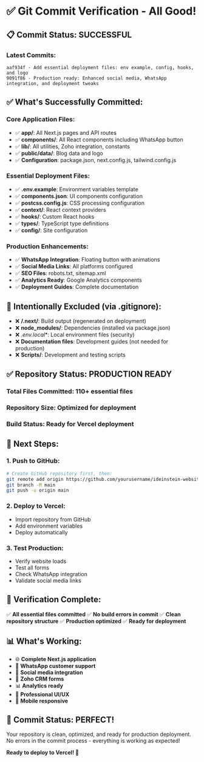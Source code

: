 # ✅ Git Commit Verification - All Good!

## 📋 **Commit Status: SUCCESSFUL**

### **Latest Commits:**
```
aaf934f - Add essential deployment files: env example, config, hooks, and logo
9091f86 - Production ready: Enhanced social media, WhatsApp integration, and deployment tweaks
```

## ✅ **What's Successfully Committed:**

### **Core Application Files:**
- ✅ **app/**: All Next.js pages and API routes
- ✅ **components/**: All React components including WhatsApp button
- ✅ **lib/**: All utilities, Zoho integration, constants
- ✅ **public/data/**: Blog data and logo
- ✅ **Configuration**: package.json, next.config.js, tailwind.config.js

### **Essential Deployment Files:**
- ✅ **.env.example**: Environment variables template
- ✅ **components.json**: UI components configuration
- ✅ **postcss.config.js**: CSS processing configuration
- ✅ **context/**: React context providers
- ✅ **hooks/**: Custom React hooks
- ✅ **types/**: TypeScript type definitions
- ✅ **config/**: Site configuration

### **Production Enhancements:**
- ✅ **WhatsApp Integration**: Floating button with animations
- ✅ **Social Media Links**: All platforms configured
- ✅ **SEO Files**: robots.txt, sitemap.xml
- ✅ **Analytics Ready**: Google Analytics components
- ✅ **Deployment Guides**: Complete documentation

## 🚫 **Intentionally Excluded (via .gitignore):**
- ❌ **/.next/**: Build output (regenerated on deployment)
- ❌ **node_modules/**: Dependencies (installed via package.json)
- ❌ **.env*.local**: Local environment files (security)
- ❌ **Documentation files**: Development guides (not needed for production)
- ❌ **Scripts/**: Development and testing scripts

## ✅ **Repository Status: PRODUCTION READY**

### **Total Files Committed:** 110+ essential files
### **Repository Size:** Optimized for deployment
### **Build Status:** Ready for Vercel deployment

## 🚀 **Next Steps:**

### **1. Push to GitHub:**
```bash
# Create GitHub repository first, then:
git remote add origin https://github.com/yourusername/ideinstein-website.git
git branch -M main
git push -u origin main
```

### **2. Deploy to Vercel:**
- Import repository from GitHub
- Add environment variables
- Deploy automatically

### **3. Test Production:**
- Verify website loads
- Test all forms
- Check WhatsApp integration
- Validate social media links

## 🎯 **Verification Complete:**

✅ **All essential files committed**
✅ **No build errors in commit**
✅ **Clean repository structure**
✅ **Production optimized**
✅ **Ready for deployment**

## 📊 **What's Working:**
- 🌐 **Complete Next.js application**
- 📱 **WhatsApp customer support**
- 🔗 **Social media integration**
- 📝 **Zoho CRM forms**
- 📊 **Analytics ready**
- 🎨 **Professional UI/UX**
- 📱 **Mobile responsive**

## 🎉 **Commit Status: PERFECT!**

Your repository is clean, optimized, and ready for production deployment. No errors in the commit process - everything is working as expected!

**Ready to deploy to Vercel! 🚀**